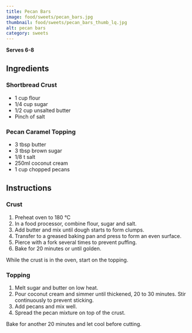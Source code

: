 ```yaml
---
title: Pecan Bars
image: food/sweets/pecan_bars.jpg
thumbnail: food/sweets/pecan_bars_thumb_lq.jpg
alt: pecan bars
category: sweets
---
```


**Serves 6-8**

## Ingredients

### Shortbread Crust

- 1 cup flour
- 1/4 cup sugar
- 1/2 cup unsalted butter
- Pinch of salt

### Pecan Caramel Topping

- 3 tbsp butter
- 3 tbsp brown sugar
- 1/8 t salt
- 250ml coconut cream
- 1 cup chopped pecans

## Instructions

### Crust

1. Preheat oven to 180 °C
1. In a food processor, combine flour, sugar and salt.
1. Add butter and mix until dough starts to form clumps.
1. Transfer to a greased baking pan and press to form an even surface.
1. Pierce with a fork several times to prevent puffing.
1. Bake for 20 minutes or until golden.

While the crust is in the oven, start on the topping.

### Topping

1. Melt sugar and butter on low heat.
1. Pour coconut cream and simmer until thickened, 20 to 30 minutes. Stir continuously to prevent sticking.
1. Add pecans and mix well.
1. Spread the pecan mixture on top of the crust.

Bake for another 20 minutes and let cool before cutting.
